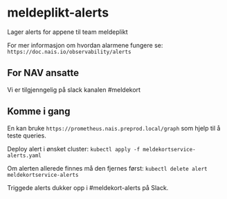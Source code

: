 # meldeplikt-alerts
Lager alerts for appene til team meldeplikt

For mer informasjon om hvordan alarmene fungere se: `https://doc.nais.io/observability/alerts`

## For NAV ansatte
Vi er tilgjenngelig på slack kanalen #meldekort

## Komme i gang
En kan bruke `https://prometheus.nais.preprod.local/graph` som hjelp til å teste queries.

Deploy alert i ønsket cluster: `kubectl apply -f meldekortservice-alerts.yaml`

Om alerten allerede finnes må den fjernes først: `kubectl delete alert meldekortservice-alerts`

Triggede alerts dukker opp i #meldekort-alerts på Slack.
